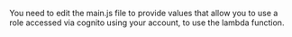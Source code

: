 You need to edit the main.js file to provide values that allow you to use a role accessed via cognito using your account, to use the lambda function.
